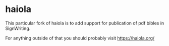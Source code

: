 # haiola

This particular fork of haiola is to add support for publication of pdf bibles in SignWriting.

For anything outside of that you should probably visit https://haiola.org/
